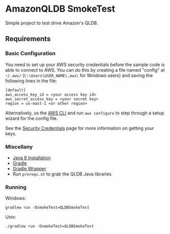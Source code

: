 # AmazonQLDB SmokeTest

Simple project to test drive Amazon's QLDB.

## Requirements

### Basic Configuration

You need to set up your AWS security credentials before the sample code is able
to connect to AWS. You can do this by creating a file named "config" at `~/.aws/` 
(`C:\Users\USER_NAME\.aws\` for Windows users) and saving the following lines in the file:

    [default]
    aws_access_key_id = <your access key id>
    aws_secret_access_key = <your secret key>
    region = us-east-1 <or other region>

Alternatively, us the [AWS CLI](https://aws.amazon.com/cli/) and run `aws configure` to 
step through a setup wizard for the config file.

See the [Security Credentials](http://aws.amazon.com/security-credentials) page
for more information on getting your keys.

### Miscellany

* [Java 8 Installation](https://docs.oracle.com/javase/8/docs/technotes/guides/install/install_overview.html)
* [Gradle]()
* [Gradle Wrapper](https://docs.gradle.org/3.3/userguide/gradle_wrapper.html)
* Run `prereqs.sh` to grab the QLDB Java libraries

### Running

Windows:

```
gradlew run -DsmokeTest=QLDBSmokeTest
```

Unix:

```
./gradlew run -DsmokeTest=QLDBSmokeTest
```
